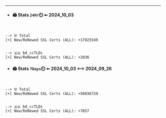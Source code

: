 

---
- #### 🖨️ **Stats** `24Hr`⏲️ ➼ 2024_10_03
```console


--> 🌐 Total
[+] New/ReNewed SSL Certs (ALL): +17025549


--> 🇧🇩 bd_ccTLDs
[+] New/ReNewed SSL Certs (ALL): +2036

```

- #### 🖨️ **Stats** `7Days`⏲️ ➼ 2024_10_03 <--> 2024_09_26
```console


--> 🌐 Total
[+] New/ReNewed SSL Certs (ALL): +56036729


--> 🇧🇩 bd_ccTLDs
[+] New/ReNewed SSL Certs (ALL): +7657

```

